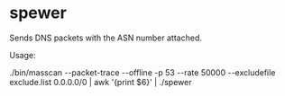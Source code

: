 spewer
===

Sends DNS packets with the ASN number attached.

Usage:

./bin/masscan --packet-trace --offline -p 53 --rate 50000 --excludefile exclude.list 0.0.0.0/0 | awk '{print $6}' | ./spewer

